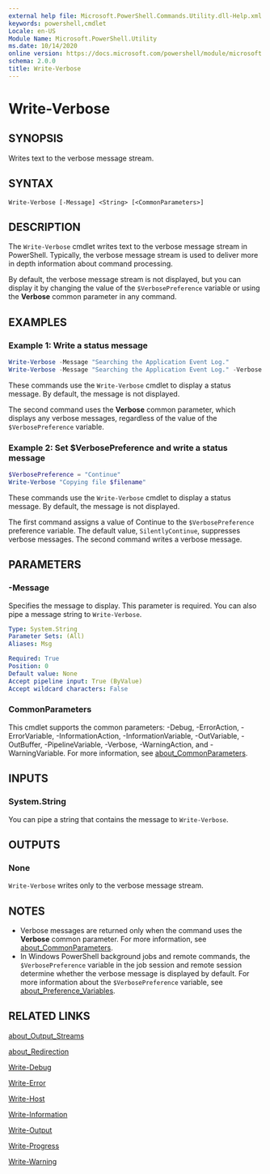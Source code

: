 ```yaml
---
external help file: Microsoft.PowerShell.Commands.Utility.dll-Help.xml
keywords: powershell,cmdlet
Locale: en-US
Module Name: Microsoft.PowerShell.Utility
ms.date: 10/14/2020
online version: https://docs.microsoft.com/powershell/module/microsoft.powershell.utility/write-verbose?view=powershell-7.1&WT.mc_id=ps-gethelp
schema: 2.0.0
title: Write-Verbose
---
```

# Write-Verbose

## SYNOPSIS
Writes text to the verbose message stream.

## SYNTAX

```
Write-Verbose [-Message] <String> [<CommonParameters>]
```

## DESCRIPTION

The `Write-Verbose` cmdlet writes text to the verbose message stream in PowerShell. Typically, the
verbose message stream is used to deliver more in depth information about command processing.

By default, the verbose message stream is not displayed, but you can display it by changing the
value of the `$VerbosePreference` variable or using the **Verbose** common parameter in any
command.

## EXAMPLES

### Example 1: Write a status message

```powershell
Write-Verbose -Message "Searching the Application Event Log."
Write-Verbose -Message "Searching the Application Event Log." -Verbose
```

These commands use the `Write-Verbose` cmdlet to display a status message. By default, the message
is not displayed.

The second command uses the **Verbose** common parameter, which displays any verbose messages,
regardless of the value of the `$VerbosePreference` variable.

### Example 2: Set $VerbosePreference and write a status message

```powershell
$VerbosePreference = "Continue"
Write-Verbose "Copying file $filename"
```

These commands use the `Write-Verbose` cmdlet to display a status message. By default, the message
is not displayed.

The first command assigns a value of Continue to the `$VerbosePreference` preference variable. The
default value, `SilentlyContinue`, suppresses verbose messages. The second command writes a verbose
message.

## PARAMETERS

### -Message

Specifies the message to display. This parameter is required. You can also pipe a message string to
`Write-Verbose`.

```yaml
Type: System.String
Parameter Sets: (All)
Aliases: Msg

Required: True
Position: 0
Default value: None
Accept pipeline input: True (ByValue)
Accept wildcard characters: False
```

### CommonParameters

This cmdlet supports the common parameters: -Debug, -ErrorAction, -ErrorVariable,
-InformationAction, -InformationVariable, -OutVariable, -OutBuffer, -PipelineVariable, -Verbose,
-WarningAction, and -WarningVariable. For more information, see
[about_CommonParameters](../Microsoft.PowerShell.Core/About/about_CommonParameters.md).

## INPUTS

### System.String

You can pipe a string that contains the message to `Write-Verbose`.

## OUTPUTS

### None

`Write-Verbose` writes only to the verbose message stream.

## NOTES

- Verbose messages are returned only when the command uses the **Verbose** common parameter. For
  more information, see [about_CommonParameters](https://go.microsoft.com/fwlink/?LinkID=113216).
- In Windows PowerShell background jobs and remote commands, the `$VerbosePreference` variable in
  the job session and remote session determine whether the verbose message is displayed by default.
  For more information about the `$VerbosePreference` variable, see
  [about_Preference_Variables](../Microsoft.PowerShell.Core/About/about_Preference_Variables.md).

## RELATED LINKS

[about_Output_Streams](../Microsoft.PowerShell.Core/About/about_Output_Streams.md)

[about_Redirection](../Microsoft.PowerShell.Core/About/about_Redirection.md)

[Write-Debug](Write-Debug.md)

[Write-Error](Write-Error.md)

[Write-Host](Write-Host.md)

[Write-Information](Write-Information.md)

[Write-Output](Write-Output.md)

[Write-Progress](Write-Progress.md)

[Write-Warning](Write-Warning.md)
